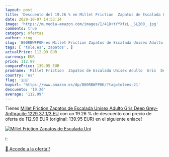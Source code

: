 ```yaml
---
layout: post
title: 'Descuento del 19.26 % en Millet Friction  Zapatos de Escalada Uni'
date: 2020-10-07 14:53:14
image: 'https://m.media-amazon.com/images/I/41D+tYYXfzL._SL200_.jpg'
comments: true
category: ofertas
author: ring
slug: 'B00RBWFP0K-es Millet Friction Zapatos de Escalada Unisex Adulto Gris...'
tags: [ 'tole.es','zapatos', ]
actualPrice: 112.99 EUR
currency: EUR
price: 112.99
comparePrice: 139.95 EUR
prodname: 'Millet Friction  Zapatos de Escalada Unisex Adulto  Gris  Deep Grey-Anthracite 1229   37 1/3 EU'
country: 'es'
flag: '🇪🇸'
buyurl: 'https://www.amazon.es/dp/B00RBWFP0K/?tag=tolees-21'
descuento: '19.26'
average: '112.99'
---
```


Tienes [Millet Friction  Zapatos de Escalada Unisex Adulto  Gris  Deep Grey-Anthracite 1229   37 1/3 EU](https://www.amazon.es/dp/B00RBWFP0K/?tag=tolees-21) con un 19.26 % de descuento con precio de oferta de 112.99 EUR (original: 139.95 EUR) en el siguiente enlace!

[![Millet Friction  Zapatos de Escalada Uni](https://m.media-amazon.com/images/I/41D+tYYXfzL._SL200_.jpg)](https://www.amazon.es/dp/B00RBWFP0K/?tag=tolees-21)

ℹ️:


[🛒 Accede a la oferta!!](https://www.amazon.es/dp/B00RBWFP0K/?tag=tolees-21)
